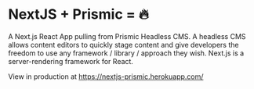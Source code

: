 # NextJS + Prismic = :fire:
A Next.js React App pulling from Prismic Headless CMS. A headless CMS allows content editors to quickly stage content and give developers the freedom to use any framework / library / approach they wish.
Next.js is a server-rendering framework for React. 

View in production at https://nextjs-prismic.herokuapp.com/ 
